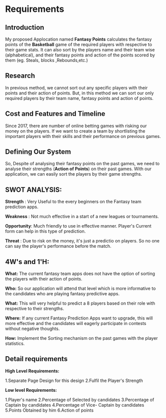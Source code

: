 
# Requirements

## Introduction

My proposed Applocation named **Fantasy Points** calculates the fantasy points of the **Basketball** game of the required players with respective to their game stats. 
It can also sort by the players name and their team wise (alphabetical), and their fantasy points and action of the points  scored by them (eg. Steals, blocks ,Rebounds,etc.)

## Research

In previous method, we cannot sort out any specific players with their points and their action of points. 
But, in this method we can sort our only required players by their team name, fantasy points and action of points.

## Cost and Features and Timeline

Since 2017, there are number of online betting games with risking our money on the players. If we want to create a team by shortlisting the important players with their skills and their performance on previous games.

## Defining Our System
So, Despite of analysing their fantasy points on the past games, we need to analyse their strengths (**Action of Points**) on their past games. With our application, we can easily sort the players by their game strengths.


## SWOT ANALYSIS:

**Strength**   : Very Useful to the every beginners on the Fantasy team prediction apps.

**Weakness**   : Not much effective in a start of a new leagues or tournaments.

**Opportunity**: Much friendly to use in effective manner. Player's Current form can help in this type of prediction.

**Threat**     : Due to risk on the money, it's just a predictio on players. So no one can say the player's performance before the match.


## 4W's and 1'H:

**What:** The current fantasy team apps does not have the option of sorting the players with their action of points. 

**Who:** So our application will attend that level which is more informative to the candidates who are playing fantasy  predictive apps.

**What:** This will very helpful to predict a 8 players based on their role with respective to their strengths.

**Where:** If any current Fantasy Prediction Apps want to upgrade, this will more effective and the candidates will eagerly participate in contests without negative thoughts.

**How:** Implement the Sorting mechanism on the past games with the player statistics.


## Detail requirements

**High Level Requirements:**

1.Separate Page Design for this design
2.Fulfil the Player's Strength

**Low level Requirements:**

1.Player's name
2.Percentage of Selected by candidates
3.Percentage of Captain by candidates
4.Percentage of Vice- Captain by candidates
5.Points Obtained by him
6.Action of points



